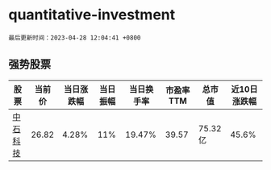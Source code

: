 # quantitative-investment

`最后更新时间：2023-04-28 12:04:41 +0800`

## 强势股票

|股票|当前价|当日涨跌幅|当日振幅|当日换手率|市盈率TTM|总市值|近10日涨跌幅|
|----|----|----|----|----|----|----|----|
|[中石科技](https://xueqiu.com/S/SZ300684)|26.82|4.28%|11%|19.47%|39.57|75.32亿|45.6%|
